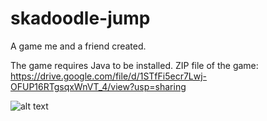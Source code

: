 # skadoodle-jump
A game me and a friend created.

The game requires Java to be installed. ZIP file of the game: https://drive.google.com/file/d/1STfFi5ecr7Lwj-OFUP16RTgsqxWnVT_4/view?usp=sharing


![alt text](http://url/to/img.png)
